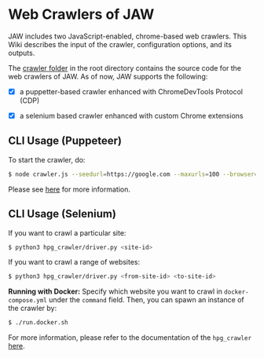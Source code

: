 # Web Crawlers of JAW

JAW includes two JavaScript-enabled, chrome-based web crawlers. This Wiki describes the input of the crawler, configuration options, and its outputs.

The [crawler folder](https://github.com/SoheilKhodayari/JAW/tree/master/crawler) in the root directory contains the source code for the web crawlers of JAW. As of now, JAW supports the following:

- [x] a puppetter-based crawler enhanced with ChromeDevTools Protocol (CDP) 
- [x] a selenium based crawler enhanced with custom Chrome extensions 


## CLI Usage (Puppeteer)

To start the crawler, do:

```bash
$ node crawler.js --seedurl=https://google.com --maxurls=100 --browser=chrome --headless=true
```

Please see [here](https://github.com/SoheilKhodayari/JAW/tree/master/docs/puppeteer-crawler.md) for more information.


## CLI Usage (Selenium)

If you want to crawl a particular site:
```bash
$ python3 hpg_crawler/driver.py <site-id>
```

If you want to crawl a range of websites:
```bash
$ python3 hpg_crawler/driver.py <from-site-id> <to-site-id>
```

**Running with Docker:** Specify which website you want to crawl in `docker-compose.yml` under the `command` field. Then, you can spawn an instance of the crawler by:
```bash
$ ./run.docker.sh
```

For more information, please refer to the documentation of the `hpg_crawler` [here]([https://github.com/SoheilKhodayari/JAW/tree/master/docs/hpg-crawler.md).

